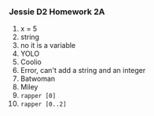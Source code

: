### Jessie D2 Homework 2A

1. x = 5
2. string
3. no it is a variable
4. YOLO
5. Coolio
6. Error, can't add a string and an integer
7. Batwoman
8. Miley
9. `rapper [0]`
10. `rapper [0..2]`
